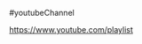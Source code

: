 #youtubeChannel

<a href="https://www.youtube.com/watch?v=WCw8RETGDLY&list=PLlq-hlhs91wqtRtIgQRxmqvgqTDZn6Qhu">https://www.youtube.com/playlist</a>
